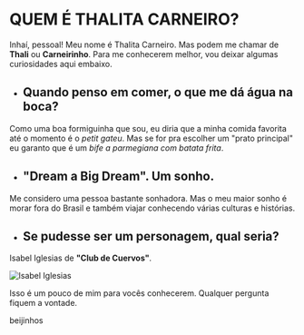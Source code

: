 # **QUEM É THALITA CARNEIRO?**

Inhaí, pessoal! Meu nome é Thalita Carneiro. Mas podem me chamar de **Thali** ou **Carneirinho**. Para me conhecerem melhor, vou deixar algumas curiosidades aqui embaixo.

- ## Quando penso em comer, o que me dá água na boca?
Como uma boa formiguinha que sou, eu diria que a minha comida favorita até o momento é o *petit gateu*. Mas se for pra escolher um "prato principal" eu garanto que é um *bife a parmegiana com batata frita*.

- ## "Dream a Big Dream". Um sonho.
Me considero uma pessoa bastante sonhadora. Mas o meu maior sonho é morar fora do Brasil e também viajar conhecendo várias culturas e histórias.

- ## Se pudesse ser um personagem, qual seria?
Isabel Iglesias de **"Club de Cuervos"**. 

![Isabel Iglesias](https://giphy.com/gifs/netflixlat-club-de-cuervos-pPditGhAozvbgyf5Hy)

Isso é um pouco de mim para vocês conhecerem. Qualquer pergunta fiquem a vontade. 

beijinhos


